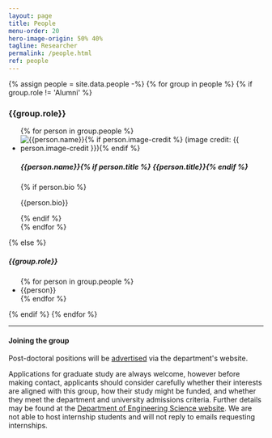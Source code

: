 ```yaml
---
layout: page
title: People
menu-order: 20
hero-image-origin: 50% 40%
tagline: Researcher
permalink: /people.html
ref: people
---
```

<div class="row">
{% assign people = site.data.people -%}
{% for group in people %}
{% if group.role != 'Alumni' %}
<div class="image-grid {{group.role | downcase | replace: ' ', '-'}}">
<h3>{{group.role}}</h3>
<ul>
	{% for person in group.people %}
		<li id="{{person.name | downcase | replace: ' ', '-'}}">
			<div class="person-row">
				<div class="photo">
					<img src="{{ site.baseurl }}/img/people/{{person.image}}" title="{{person.name}}{% if person.image-credit %} (image credit: {{ person.image-credit }}){% endif %}">
					<h5 class="name sm-bottom-margin">{{person.name}}{% if person.title %} <span>{{person.title}}</span>{% endif %}</h5>
				</div>
				<div class="details" >
					{% if person.bio %}<p class="sm-top-margin">{{person.bio}}</p>{% endif %}
				</div>
			</div>
		</li>
	{% endfor %}
</ul>
</div>
{% else %}
</div>
<div class="row">
	<div class="col-xs-12" markdown="l">
		<h5>{{group.role}}</h5>
		<ul>
		{% for person in group.people %}
			<li>{{person}}</li>
		{% endfor %}
		</ul>
	</div>
</div>
{% endif %}
{% endfor %}

---

<div class="row">
<div class="col-xs-12 col-md-10 col-lg-8 col-md-offset-1 col-lg-offset-2" markdown="1">

#### Joining the group

Post-doctoral positions will be [advertised](https://eng.ox.ac.uk/jobs/) via the department's website.

Applications for graduate study are always welcome, however before making contact, applicants should consider carefully whether their interests are aligned with this group, how their study might be funded, and whether they meet the department and university admissions criteria. Further details may be found at the [Department of Engineering Science website](https://www.eng.ox.ac.uk/study/postgraduate/courses/).
We are not able to host internship students and will not reply to emails requesting internships. 

</div>
</div>
